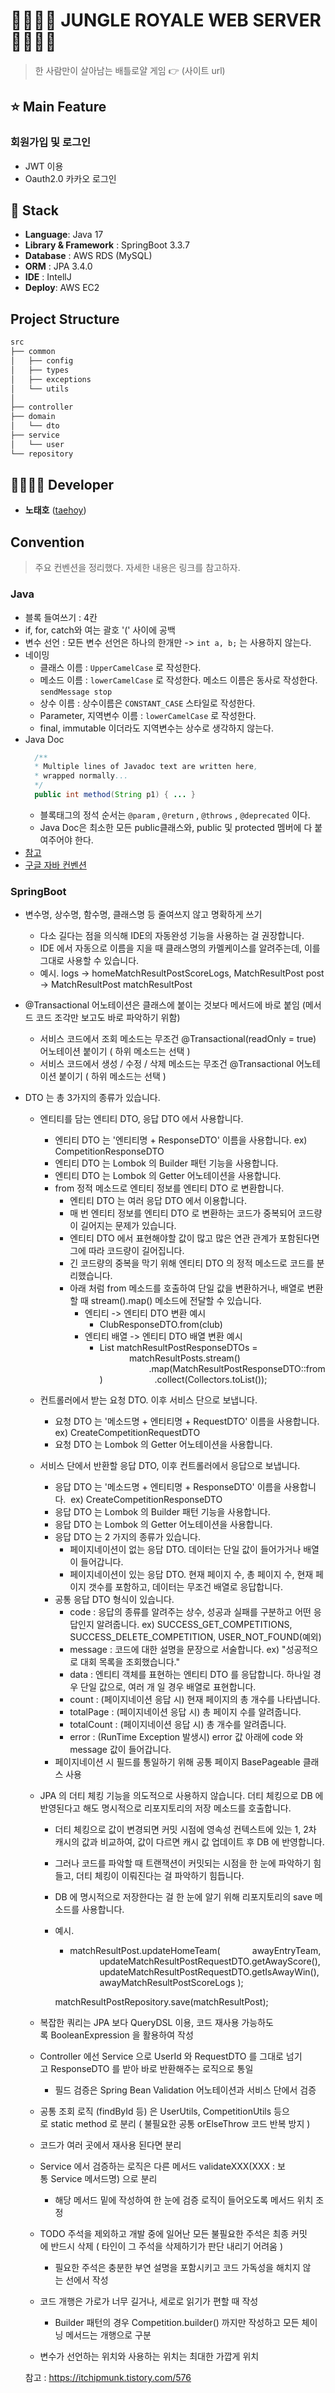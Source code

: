 # 👨‍👩‍👦‍👦 JUNGLE ROYALE WEB SERVER 👨‍👩‍👦‍👦 

> 한 사람만이 살아남는 배틀로얄 게임 👉 (사이트 url)

## ⭐ Main Feature
### 회원가입 및 로그인
- JWT 이용
- Oauth2.0 카카오 로그인

## 🔧 Stack
- **Language**: Java 17
- **Library & Framework** : SpringBoot 3.3.7
- **Database** : AWS RDS (MySQL)
- **ORM** : JPA 3.4.0
- **IDE** : IntellJ 
- **Deploy**: AWS EC2


## Project Structure

```markdown
src
├── common
│   ├── config
│   ├── types
│   ├── exceptions
│   └── utils
│
├── controller
├── domain
│   └── dto
├── service
│   └── user
└── repository
```


## 👨‍👩‍👧‍👦 Developer
*  **노태호** ([taehoy](https://github.com/taehoy))

## Convention
> 주요 컨벤션을 정리했다. 자세한 내용은 링크를 참고하자.

### Java
- 블록 들여쓰기 : 4칸
- if, for, catch와 여는 괄호 '(' 사이에 공백
- 변수 선언 : 모든 변수 선언은 하나의 한개만 -> `int a, b;` 는 사용하지 않는다.
- 네이밍
  - 클래스 이름 : `UpperCamelCase` 로 작성한다.
  - 메소드 이름 : `lowerCamelCase` 로 작성한다. 메소드 이름은 동사로 작성한다. `sendMessage stop`
  - 상수 이름 : 상수이름은 `CONSTANT_CASE` 스타일로 작성한다.
  - Parameter, 지역변수 이름 : `lowerCamelCase` 로 작성한다.
  - final, immutable 이더라도 지역변수는 상수로 생각하지 않는다.
- Java Doc
  ``` java
    /**
    * Multiple lines of Javadoc text are written here,
    * wrapped normally...
    */  
    public int method(String p1) { ... }
    ```
  - 블록태그의 정석 순서는 `@param` , `@return` , `@throws` , `@deprecated` 이다.
  - Java Doc은 최소한 모든 public클래스와, public 및 protected 멤버에 다 붙여주어야 한다.
- [참고](https://sihyung92.oopy.io/af26a1f6-b327-45a6-a72b-c6fcb754e219)
- [구글 자바 컨벤션](https://google.github.io/styleguide/javaguide.html)

### SpringBoot
- 변수명, 상수명, 함수명, 클래스명 등 줄여쓰지 않고 명확하게 쓰기
    - 다소 길다는 점을 의식해 IDE의 자동완성 기능을 사용하는 걸 권장합니다.
    - IDE 에서 자동으로 이름을 지을 때 클래스명의 카멜케이스를 알려주는데, 이를 그대로 사용할 수 있습니다.
    - 예시. logs -> homeMatchResultPostScoreLogs, MatchResultPost post -> MatchResultPost matchResultPost
- @Transactional 어노테이션은 클래스에 붙이는 것보다 메서드에 바로 붙임 (메서드 코드 조각만 보고도 바로 파악하기 위함)
    - 서비스 코드에서 조회 메소드는 무조건 @Transactional(readOnly = true) 어노테이션 붙이기 ( 하위 메소드는 선택 )
    - 서비스 코드에서 생성 / 수정 / 삭제 메소드는 무조건 @Transactional 어노테이션 붙이기 ( 하위 메소드는 선택 )
- DTO 는 총 3가지의 종류가 있습니다.
    - 엔티티를 담는 엔티티 DTO, 응답 DTO 에서 사용합니다.
        - 엔티티 DTO 는 '엔티티명 + ResponseDTO' 이름을 사용합니다. ex) CompetitionResponseDTO
        - 엔티티 DTO 는 Lombok 의 Builder 패턴 기능을 사용합니다.
        - 엔티티 DTO 는 Lombok 의 Getter 어노테이션을 사용합니다.
        - from 정적 메소드로 엔티티 정보를 엔티티 DTO 로 변환합니다.
            - 엔티티 DTO 는 여러 응답 DTO 에서 이용합니다.
            - 매 번 엔티티 정보를 엔티티 DTO 로 변환하는 코드가 중복되어 코드량이 길어지는 문제가 있습니다.
            - 엔티티 DTO 에서 표현해야할 값이 많고 많은 연관 관계가 포함된다면 그에 따라 코드량이 길어집니다.
            - 긴 코드량의 중복을 막기 위해 엔티티 DTO 의 정적 메소드로 코드를 분리했습니다.
            - 아래 처럼 from 메소드를 호출하여 단일 값을 변환하거나, 배열로 변환할 때 stream().map() 메소드에 전달할 수 있습니다.
                - 엔티티 -> 엔티티 DTO 변환 예시
                    - ClubResponseDTO.from(club)
                - 엔티티 배열 -> 엔티티 DTO 배열 변환 예시
                    - List<MatchResultPostResponseDTO> matchResultPostResponseDTOs =
                                matchResultPosts.stream()
                                        .map(MatchResultPostResponseDTO::from)
                                        .collect(Collectors.toList());
    - 컨트롤러에서 받는 요청 DTO. 이후 서비스 단으로 보냅니다.
        - 요청 DTO 는 '메소드명 + 엔티티명 + RequestDTO' 이름을 사용합니다. ex) CreateCompetitionRequestDTO
        - 요청 DTO 는 Lombok 의 Getter 어노테이션을 사용합니다.
    - 서비스 단에서 반환할 응답 DTO, 이후 컨트롤러에서 응답으로 보냅니다.
        - 응답 DTO 는 '메소드명 + 엔티티명 + ResponseDTO' 이름을 사용합니다.  ex) CreateCompetitionResponseDTO
        - 응답 DTO 는 Lombok 의 Builder 패턴 기능을 사용합니다.
        - 응답 DTO 는 Lombok 의 Getter 어노테이션을 사용합니다.
        - 응답 DTO 는 2 가지의 종류가 있습니다.
            - 페이지네이션이 없는 응답 DTO. 데이터는 단일 값이 들어가거나 배열이 들어갑니다.
            - 페이지네이션이 있는 응답 DTO. 현재 페이지 수, 총 페이지 수, 현재 페이지 갯수를 포함하고, 데이터는 무조건 배열로 응답합니다.
        - 공통 응답 DTO 형식이 있습니다.
            - code : 응답의 종류를 알려주는 상수, 성공과 실패를 구분하고 어떤 응답인지 알려줍니다. ex) SUCCESS_GET_COMPETITIONS, SUCCESS_DELETE_COMPETITION, USER_NOT_FOUND(예외)
            - message : 코드에 대한 설명을 문장으로 서술합니다. ex) "성공적으로 대회 목록을 조회했습니다."
            - data : 엔티티 객체를 표현하는 엔티티 DTO 를 응답합니다. 하나일 경우 단일 값으로, 여러 개 일 경우 배열로 표현합니다.
            - count : (페이지네이션 응답 시) 현재 페이지의 총 개수를 나타냅니다.
            - totalPage : (페이지네이션 응답 시) 총 페이지 수를 알려줍니다.
            - totalCount : (페이지네이션 응답 시) 총 개수를 알려줍니다.
            - error : (RunTime Exception 발생시) error 값 아래에 code 와 message 값이 들어갑니다.
        - 페이지네이션 시 필드를 통일하기 위해 공통 페이지 BasePageable<xxxxxResponseDTO> 클래스 사용
    - JPA 의 더티 체킹 기능을 의도적으로 사용하지 않습니다. 더티 체킹으로 DB 에 반영된다고 해도 명시적으로 리포지토리의 저장 메소드를 호출합니다.
        - 더티 체킹으로 값이 변경되면 커밋 시점에 영속성 컨텍스트에 있는 1, 2차 캐시의 값과 비교하여, 값이 다르면 캐시 값 업데이트 후 DB 에 반영합니다.
        - 그러나 코드를 파악할 때 트랜잭션이 커밋되는 시점을 한 눈에 파악하기 힘들고, 더티 체킹이 이뤄진다는 걸 파악하기 힘듭니다.
        - DB 에 명시적으로 저장한다는 걸 한 눈에 알기 위해 리포지토리의 save 메소드를 사용합니다.
        - 예시.
            - matchResultPost.updateHomeTeam(
                        awayEntryTeam,
                        updateMatchResultPostRequestDTO.getAwayScore(),
                        updateMatchResultPostRequestDTO.getIsAwayWin(),
                        awayMatchResultPostScoreLogs
              );
          
             matchResultPostRepository.save(matchResultPost);
                
    - 복잡한 쿼리는 JPA 보다 QueryDSL 이용, 코드 재사용 가능하도록 BooleanExpression 을 활용하여 작성
    - Controller 에선 Service 으로 UserId 와 RequestDTO 를 그대로 넘기고 ResponseDTO 를 받아 바로 반환해주는 로직으로 통일
        - 필드 검증은 Spring Bean Validation 어노테이션과 서비스 단에서 검증
    - 공통 조회 로직 (findById 등) 은 UserUtils, CompetitionUtils 등으로 static method 로 분리 ( 불필요한 공통 orElseThrow 코드 반복 방지 )
    - 코드가 여러 곳에서 재사용 된다면 분리
    - Service 에서 검증하는 로직은 다른 메서드 validateXXX(XXX : 보통 Service 메서드명) 으로 분리
        - 해당 메서드 밑에 작성하여 한 눈에 검증 로직이 들어오도록 메서드 위치 조정
    - TODO 주석을 제외하고 개발 중에 일어난 모든 불필요한 주석은 최종 커밋에 반드시 삭제 ( 타인이 그 주석을 삭제하기가 판단 내리기 어려움 )
        - 필요한 주석은 충분한 부연 설명을 포함시키고 코드 가독성을 해치지 않는 선에서 작성
    - 코드 개행은 가로가 너무 길거나, 세로로 읽기가 편할 때 작성
        - Builder 패턴의 경우 Competition.builder() 까지만 작성하고 모든 체이닝 메서드는 개행으로 구분
    - 변수가 선언하는 위치와 사용하는 위치는 최대한 가깝게 위치
    
    참고 : https://itchipmunk.tistory.com/576